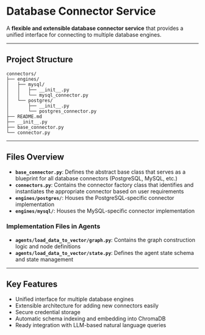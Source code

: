 # Database Connector Service

A **flexible and extensible database connector service** that provides a unified interface for connecting to multiple database engines.

---

## Project Structure

```
connectors/
├── engines/
│   ├── mysql/
│   │   ├── __init__.py
│   │   └── mysql_connector.py
│   └── postgres/
│       ├── __init__.py
│       └── postgres_connector.py
├── README.md
├── __init__.py
├── base_connector.py
└── connector.py
```

---

## Files Overview

- **`base_connector.py`**: Defines the abstract base class that serves as a blueprint for all database connectors (PostgreSQL, MySQL, etc.)  
- **`connectors.py`**: Contains the connector factory class that identifies and instantiates the appropriate connector based on user requirements  
- **`engines/postgres/`**: Houses the PostgreSQL-specific connector implementation  
- **`engines/mysql/`**: Houses the MySQL-specific connector implementation  

### Implementation Files in Agents

- **`agents/load_data_to_vector/graph.py`**: Contains the graph construction logic and node definitions  
- **`agents/load_data_to_vector/state.py`**: Defines the agent state schema and state management  

---

## Key Features

- Unified interface for multiple database engines  
- Extensible architecture for adding new connectors easily  
- Secure credential storage  
- Automatic schema indexing and embedding into ChromaDB  
- Ready integration with LLM-based natural language queries
